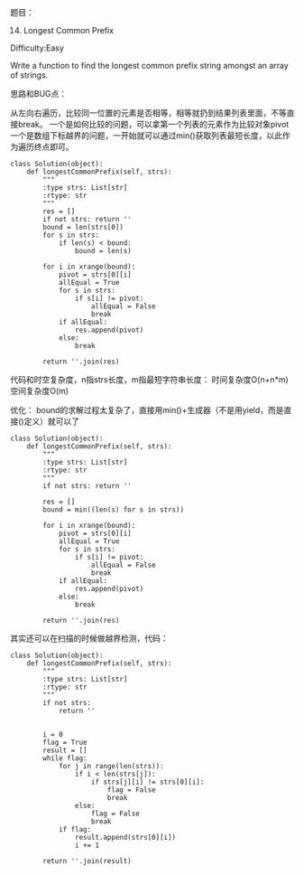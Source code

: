 题目：

14. Longest Common Prefix

Difficulty:Easy

Write a function to find the longest common prefix string amongst an array of strings.

思路和BUG点：

从左向右遍历，比较同一位置的元素是否相等，相等就扔到结果列表里面，不等直接break。
一个是如何比较的问题，可以拿第一个列表的元素作为比较对象pivot
一个是数组下标越界的问题，一开始就可以通过min()获取列表最短长度，以此作为遍历终点即可。

```
class Solution(object):
    def longestCommonPrefix(self, strs):
        """
        :type strs: List[str]
        :rtype: str
        """
        res = []
        if not strs: return ''
        bound = len(strs[0])
        for s in strs:
            if len(s) < bound:
                bound = len(s)

        for i in xrange(bound):
            pivot = strs[0][i]
            allEqual = True
            for s in strs:
                if s[i] != pivot:
                    allEqual = False
                    break
            if allEqual:
                res.append(pivot)
            else:
                break

        return ''.join(res)
```

代码和时空复杂度，n指strs长度，m指最短字符串长度：
时间复杂度O(n+n*m)
空间复杂度O(m)

优化：
bound的求解过程太复杂了，直接用min()+生成器（不是用yield，而是直接()定义）就可以了

```
class Solution(object):
    def longestCommonPrefix(self, strs):
        """
        :type strs: List[str]
        :rtype: str
        """       
        if not strs: return ''

        res = []
        bound = min((len(s) for s in strs))

        for i in xrange(bound):
            pivot = strs[0][i]
            allEqual = True
            for s in strs:
                if s[i] != pivot:
                    allEqual = False
                    break
            if allEqual:
                res.append(pivot)
            else:
                break

        return ''.join(res)
```

其实还可以在扫描的时候做越界检测，代码：
```
class Solution(object):
    def longestCommonPrefix(self, strs):
        """
        :type strs: List[str]
        :rtype: str
        """
        if not strs:
            return ''


        i = 0
        flag = True
        result = []
        while flag:
            for j in range(len(strs)):
                if i < len(strs[j]):
                    if strs[j][i] != strs[0][i]:
                        flag = False
                        break
                else:
                    flag = False
                    break
            if flag:
                result.append(strs[0][i])
                i += 1

        return ''.join(result)
```
